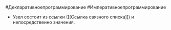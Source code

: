 #Декларативноепрограммирование #Императивноепрограммирование 

* Узел состоит из ссылки ([[Ссылка связного списка]]) и непосредственно значения. 